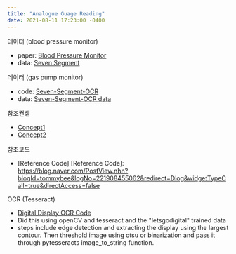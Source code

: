 ```yaml
---
title: "Analogue Guage Reading"
date: 2021-08-11 17:23:00 -0400
---
```

   
데이터 (blood pressure monitor)
- paper: [Blood Pressure Monitor]
- data: [Seven Segment]

[Blood Pressure Monitor]:https://www.tandfonline.com/doi/full/10.1080/03091902.2019.1673844
[Seven Segment]:https://cameralab.eng.ox.ac.uk/seven_segment.html

데이터 (gas pump monitor)
- code: [Seven-Segment-OCR]
- data: [Seven-Segment-OCR data]

[Seven-Segment-OCR]: https://github.com/SachaIZADI/Seven-Segment-OCR
[Seven-Segment-OCR data]: https://github.com/SachaIZADI/Seven-Segment-OCR/tree/master/Datasets

참조컨셉
- [Concept1]
- [Concept2]

[Concept1]: http://www.2e.co.kr/news/articleView.html?idxno=203138
[Concept2]: https://www.pyimagesearch.com/2017/02/13/recognizing-digits-with-opencv-and-python/

참조코드
- [Reference Code]
[Reference Code]: https://blog.naver.com/PostView.nhn?blogId=tommybee&logNo=221908455062&redirect=Dlog&widgetTypeCall=true&directAccess=false

OCR (Tesseract)
- [Digital Display OCR Code] 
- Did this using openCV and tesseract and the "letsgodigital" trained data
- steps include edge detection and extracting the display using the largest contour. Then threshold image using otsu or binarization and pass it through pytesseracts image_to_string function.

[Digital Display OCR Code]: https://github.com/upupnaway/digital-display-character-rec/blob/master/digital_display_ocr.py

